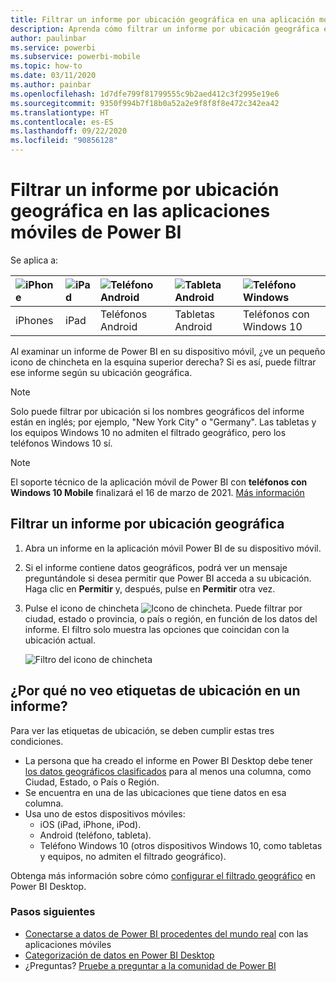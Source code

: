 ```yaml
---
title: Filtrar un informe por ubicación geográfica en una aplicación móvil de Power BI
description: Aprenda cómo filtrar un informe por ubicación geográfica en las aplicaciones móviles de Microsoft Power BI, si el propietario del informe estableció etiquetas geográficas.
author: paulinbar
ms.service: powerbi
ms.subservice: powerbi-mobile
ms.topic: how-to
ms.date: 03/11/2020
ms.author: painbar
ms.openlocfilehash: 1d7dfe799f81799555c9b2aed412c3f2995e19e6
ms.sourcegitcommit: 9350f994b7f18b0a52a2e9f8f8f8e472c342ea42
ms.translationtype: HT
ms.contentlocale: es-ES
ms.lasthandoff: 09/22/2020
ms.locfileid: "90856128"
---
```

# <a name="filter-a-report-by-geographic-location-in-the-power-bi-mobile-apps"></a>Filtrar un informe por ubicación geográfica en las aplicaciones móviles de Power BI
Se aplica a:

| ![iPhone](./media/mobile-apps-geographic-filtering/iphone-logo-50-px.png) | ![iPad](./media/mobile-apps-geographic-filtering/ipad-logo-50-px.png) | ![Teléfono Android](./media/mobile-apps-geographic-filtering/android-phone-logo-50-px.png) | ![Tableta Android](./media/mobile-apps-view-dashboard/android-tablet-logo-50-px.png) | ![Teléfono Windows](./media/mobile-apps-geographic-filtering/win-10-logo-50-px.png) |
|:--- |:--- |:--- |:--- |:--- |
| iPhones |iPad |Teléfonos Android |Tabletas Android |Teléfonos con Windows 10 |

Al examinar un informe de Power BI en su dispositivo móvil, ¿ve un pequeño icono de chincheta en la esquina superior derecha? Si es así, puede filtrar ese informe según su ubicación geográfica.

> [!NOTE]
> Solo puede filtrar por ubicación si los nombres geográficos del informe están en inglés; por ejemplo, "New York City" o "Germany". Las tabletas y los equipos Windows 10 no admiten el filtrado geográfico, pero los teléfonos Windows 10 sí.

>[!NOTE]
>El soporte técnico de la aplicación móvil de Power BI con **teléfonos con Windows 10 Mobile** finalizará el 16 de marzo de 2021. [Más información](/legal/powerbi/powerbi-mobile/power-bi-mobile-app-end-of-support-for-windows-phones)

## <a name="filter-your-report-by-your-geographic-location"></a>Filtrar un informe por ubicación geográfica
1. Abra un informe en la aplicación móvil Power BI de su dispositivo móvil.
2. Si el informe contiene datos geográficos, podrá ver un mensaje preguntándole si desea permitir que Power BI acceda a su ubicación. Haga clic en **Permitir** y, después, pulse en **Permitir** otra vez.
3. Pulse el icono de chincheta ![Icono de chincheta](./media/mobile-apps-geographic-filtering/power-bi-mobile-geo-icon.png). Puede filtrar por ciudad, estado o provincia, o país o región, en función de los datos del informe. El filtro solo muestra las opciones que coincidan con la ubicación actual.
   
    ![Filtro del icono de chincheta](./media/mobile-apps-geographic-filtering/power-bi-mobile-geo-map-set-filter.png)

## <a name="why-dont-i-see-location-tags-on-a-report"></a>¿Por qué no veo etiquetas de ubicación en un informe?
Para ver las etiquetas de ubicación, se deben cumplir estas tres condiciones. 

* La persona que ha creado el informe en Power BI Desktop debe tener [los datos geográficos clasificados](../../transform-model/desktop-mobile-geofiltering.md) para al menos una columna, como Ciudad, Estado, o País o Región.
* Se encuentra en una de las ubicaciones que tiene datos en esa columna.
* Usa uno de estos dispositivos móviles:
  * iOS (iPad, iPhone, iPod).
  * Android (teléfono, tableta).
  * Teléfono Windows 10 (otros dispositivos Windows 10, como tabletas y equipos, no admiten el filtrado geográfico).

Obtenga más información sobre cómo [configurar el filtrado geográfico](../../transform-model/desktop-mobile-geofiltering.md) en Power BI Desktop.

### <a name="next-steps"></a>Pasos siguientes
* [Conectarse a datos de Power BI procedentes del mundo real](mobile-apps-data-in-real-world-context.md) con las aplicaciones móviles
* [Categorización de datos en Power BI Desktop](../../transform-model/desktop-data-categorization.md) 
* ¿Preguntas? [Pruebe a preguntar a la comunidad de Power BI](https://community.powerbi.com/)